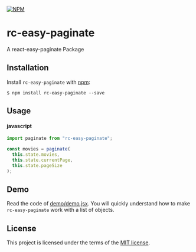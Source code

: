 [![NPM](https://nodei.co/npm/rc-easy-paginate.png)](https://nodei.co/npm/rc-easy-paginate/)

# rc-easy-paginate

A react-easy-paginate Package

## Installation

Install `rc-easy-paginate` with [npm](https://www.npmjs.com/):

```
$ npm install rc-easy-paginate --save
```

## Usage

#### javascript

```javascript
import paginate from "rc-easy-paginate";

const movies = paginate(
  this.state.movies,
  this.state.currentPage,
  this.state.pageSize
);
```

## Demo

Read the code of [demo/demo.jsx][1]. You will quickly understand
how to make `rc-easy-paginate` work with a list of objects.

## License

This project is licensed under the terms of the
[MIT license](/LICENSE).

[1]: https://github.com/anasbousselham/react-easy-paginate/blob/master/src/index.js
